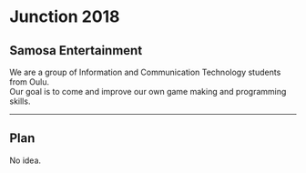 <h1>Junction 2018</h1>

<h2>Samosa Entertainment</h2>

<p>We are a group of Information and Communication Technology students from Oulu.<br>
Our goal is to come and improve our own game making and programming skills.</p>
<hr>
<h2>Plan</h2>
<p>No idea.</p>
